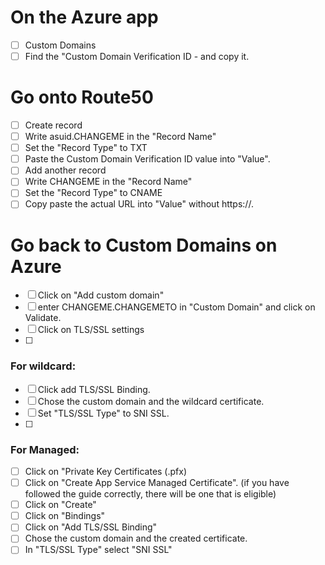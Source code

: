 # On the Azure app
- [ ] Custom Domains
- [ ] Find the "Custom Domain Verification ID - and copy it.

# Go onto Route50
- [ ] Create record
- [ ] Write asuid.CHANGEME in the "Record Name"
- [ ] Set the "Record Type" to TXT
- [ ] Paste the Custom Domain Verification ID value into "Value".
- [ ] Add another record
- [ ] Write CHANGEME in the "Record Name"
- [ ] Set the "Record Type" to CNAME
- [ ] Copy paste the actual URL into "Value" without https://.

# Go back to Custom Domains on Azure
- [ ] Click on "Add custom domain"
- [ ] enter CHANGEME.CHANGEMETO in "Custom Domain" and click on Validate.
- [ ] Click on TLS/SSL settings
- [ ] 
### For wildcard:
- [ ] Click add TLS/SSL Binding.
- [ ] Chose the custom domain and the wildcard certificate.
- [ ] Set "TLS/SSL Type" to SNI SSL.
- [ ] 
### For Managed:
- [ ] Click on "Private Key Certificates (.pfx)
- [ ] Click on "Create App Service Managed Certificate". (if you have followed the guide correctly, there will be one that is eligible)
- [ ] Click on "Create"
- [ ] Click on "Bindings"
- [ ] Click on "Add TLS/SSL Binding"
- [ ] Chose the custom domain and the created certificate.
- [ ] In "TLS/SSL Type" select "SNI SSL"
